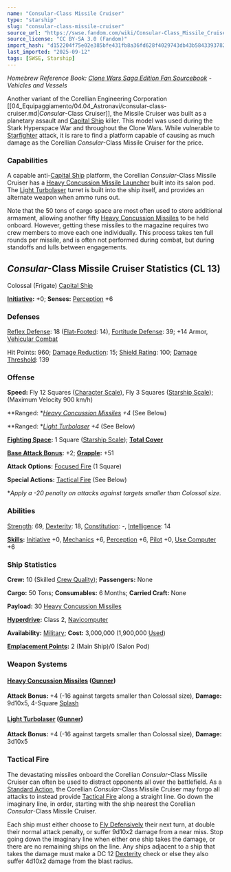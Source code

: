 ```yaml
---
name: "Consular-Class Missile Cruiser"
type: "starship"
slug: "consular-class-missile-cruiser"
source_url: "https://swse.fandom.com/wiki/Consular-Class_Missile_Cruiser"
source_license: "CC BY-SA 3.0 (Fandom)"
import_hash: "d152204f75e02e385bfe431fb8a36fd628f4029743db43b584339378204ec4d1"
last_imported: "2025-09-12"
tags: [SWSE, Starship]
---
```

*Homebrew Reference Book: [Clone Wars Saga Edition Fan Sourcebook](https://swse.fandom.com/wiki/Clone_Wars_Saga_Edition_Fan_Sourcebook) - Vehicles and Vessels*

Another variant of the Corellian Engineering Corporation [[04_Equipaggiamento/04.04_Astronavi/consular-class-cruiser.md|*Consular*-Class Cruiser]], the Missile Cruiser was built as a planetary assault and [Capital Ship](https://swse.fandom.com/wiki/Capital_Ship) killer. This model was used during the Stark Hyperspace War and throughout the Clone Wars. While vulnerable to [Starfighter](https://swse.fandom.com/wiki/Starfighter) attack, it is rare to find a platform capable of causing as much damage as the Corellian *Consular*-Class Missile Cruiser for the price. 

### Capabilities
A capable anti-[Capital Ship](https://swse.fandom.com/wiki/Capital_Ship) platform, the Corellian *Consular*-Class Missile Cruiser has a [Heavy Concussion Missile Launcher](https://swse.fandom.com/wiki/Heavy_Concussion_Missile_Launcher) built into its salon pod. The [Light Turbolaser](https://swse.fandom.com/wiki/Light_Turbolaser) turret is built into the ship itself, and provides an alternate weapon when ammo runs out.

Note that the 50 tons of cargo space are most often used to store additional armament, allowing another fifty [Heavy Concussion Missiles](https://swse.fandom.com/wiki/Heavy_Concussion_Missiles) to be held onboard. However, getting these missiles to the magazine requires two crew members to move each one individually. This process takes ten full rounds per missile, and is often not performed during combat, but during standoffs and lulls between engagements.   

## *Consular*-Class Missile Cruiser Statistics (CL 13)
Colossal (Frigate) [Capital Ship](https://swse.fandom.com/wiki/Capital_Ship)

**[Initiative](https://swse.fandom.com/wiki/Initiative):** +0; **Senses:** [Perception](https://swse.fandom.com/wiki/Perception) +6
### Defenses
[Reflex Defense](https://swse.fandom.com/wiki/Reflex_Defense_(Vehicles)): 18 ([Flat-Footed](https://swse.fandom.com/wiki/Flat-Footed): 14), [Fortitude Defense](https://swse.fandom.com/wiki/Fortitude_Defense_(Vehicles)): 39; +14 Armor, [Vehicular Combat](https://swse.fandom.com/wiki/Vehicular_Combat)

Hit Points: 960; [Damage Reduction](https://swse.fandom.com/wiki/Damage_Reduction): 15; [Shield Rating](https://swse.fandom.com/wiki/Shield_Rating): 100; [Damage Threshold](https://swse.fandom.com/wiki/Damage_Threshold_(Vehicles)): 139
### Offense
**Speed:** Fly 12 Squares ([Character Scale](https://swse.fandom.com/wiki/Character_Scale)), Fly 3 Squares ([Starship Scale](https://swse.fandom.com/wiki/Starship_Scale)); (Maximum Velocity 900 km/h)

**Ranged: **[Heavy Concussion Missiles](https://swse.fandom.com/wiki/Heavy_Concussion_Missiles) +4* (See Below)

**Ranged: **[Light Turbolaser](https://swse.fandom.com/wiki/Light_Turbolaser) +4* (See Below)

**[Fighting Space](https://swse.fandom.com/wiki/Fighting_Space):** 1 Square ([Starship Scale](https://swse.fandom.com/wiki/Starship_Scale)); **[Total Cover](https://swse.fandom.com/wiki/Total_Cover)**

**[Base Attack Bonus](https://swse.fandom.com/wiki/Base_Attack_Bonus):** +2; **[Grapple](https://swse.fandom.com/wiki/Grapple):** +51

**Attack Options:** [Focused Fire](https://swse.fandom.com/wiki/Focused_Fire) (1 Square)

**Special Actions:** [Tactical Fire](https://swse.fandom.com/wiki/Tactical_Fire) (See Below)

**Apply a -20 penalty on attacks against targets smaller than Colossal size.*
### Abilities
[Strength](https://swse.fandom.com/wiki/Strength): 69, [Dexterity](https://swse.fandom.com/wiki/Dexterity): 18, [Constitution](https://swse.fandom.com/wiki/Constitution): -, [Intelligence](https://swse.fandom.com/wiki/Intelligence): 14

**[Skills](https://swse.fandom.com/wiki/Skills):** [Initiative](https://swse.fandom.com/wiki/Initiative) +0, [Mechanics](https://swse.fandom.com/wiki/Mechanics) +6, [Perception](https://swse.fandom.com/wiki/Perception) +6, [Pilot](https://swse.fandom.com/wiki/Pilot) +0, [Use Computer](https://swse.fandom.com/wiki/Use_Computer) +6
### Ship Statistics
**Crew:** 10 (Skilled [Crew Quality](https://swse.fandom.com/wiki/Crew_Quality)); **Passengers:** None

**Cargo:** 50 Tons; **Consumables:** 6 Months; **Carried Craft:** None

**Payload:** 30 [Heavy Concussion Missiles](https://swse.fandom.com/wiki/Heavy_Concussion_Missiles)

**[Hyperdrive](https://swse.fandom.com/wiki/Hyperdrive):** Class 2, [Navicomputer](https://swse.fandom.com/wiki/Navicomputer)

**Availability:** [Military](https://swse.fandom.com/wiki/Military); **Cost:** 3,000,000 (1,900,000 [Used](https://swse.fandom.com/wiki/Used))

**[Emplacement Points](https://swse.fandom.com/wiki/Emplacement_Points):** 2 (Main Ship)/0 (Salon Pod)

### Weapon Systems

#### **[Heavy Concussion Missiles](https://swse.fandom.com/wiki/Heavy_Concussion_Missiles) ([Gunner](https://swse.fandom.com/wiki/Gunner))**
**Attack Bonus:** +4 (-16 against targets smaller than Colossal size), **Damage:** 9d10x5, 4-Square [Splash](https://swse.fandom.com/wiki/Splash) 

#### **[Light Turbolaser](https://swse.fandom.com/wiki/Light_Turbolaser) ([Gunner](https://swse.fandom.com/wiki/Gunner))**
**Attack Bonus:** +4 (-16 against targets smaller than Colossal size), **Damage:** 3d10x5

### Tactical Fire
The devastating missiles onboard the Corellian *Consular*-Class Missile Cruiser can often be used to distract opponents all over the battlefield. As a [Standard Action](https://swse.fandom.com/wiki/Standard_Action), the Corellian *Consular*-Class Missile Cruiser may forgo all attacks to instead provide [Tactical Fire](https://swse.fandom.com/wiki/Tactical_Fire) along a straight line. Go down the imaginary line, in order, starting with the ship nearest the Corellian *Consular*-Class Missile Cruiser.

Each ship must either choose to [Fly Defensively](https://swse.fandom.com/wiki/Fly_Defensively) their next turn, at double their normal attack penalty, or suffer 9d10x2 damage from a near miss. Stop going down the imaginary line when either one ship takes the damage, or there are no remaining ships on the line. Any ships adjacent to a ship that takes the damage must make a DC 12 [Dexterity](https://swse.fandom.com/wiki/Dexterity) check or else they also suffer 4d10x2 damage from the blast radius.